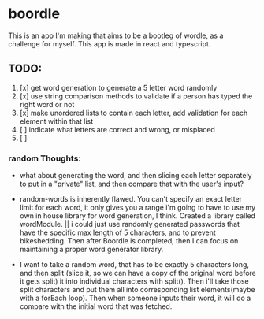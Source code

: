 # boordle

This is an app I'm making that aims to be a bootleg of wordle, as a challenge for myself. This app is made in react and typescript.

## TODO:
1. [x] get word generation to generate a 5 letter word randomly 
2. [x] use string comparison methods to validate if a person has typed the right word or not
3. [x] make unordered lists to contain each letter, add validation for each element within that list 
4. [ ] indicate what letters are correct and wrong, or misplaced
5. [ ] 

### random Thoughts:
- what about generating the word, and then slicing each letter separately to put in a "private" list, 
and then compare that with the user's input? 
- random-words is inherently flawed. You can't specify an exact letter limit for each word, it only gives you a range
i'm going to have to use my own in house library for word generation, I think. Created a library called wordModule.
|| i could just use randomly generated passwords that have the specific max length of 5 characters,
and to prevent bikeshedding. Then after Boordle is completed, then I can focus on maintaining a proper word generator library.


- I want to take a random word, that has to be exactly 5 characters long, and then split (slice it, so we can have a copy of the original word before it gets split) it into individual characters with split(). 
Then i'll take those split characters and put them all into corresponding list elements(maybe with a forEach loop). Then when someone inputs their word, it will do a compare with the initial word that was fetched.
